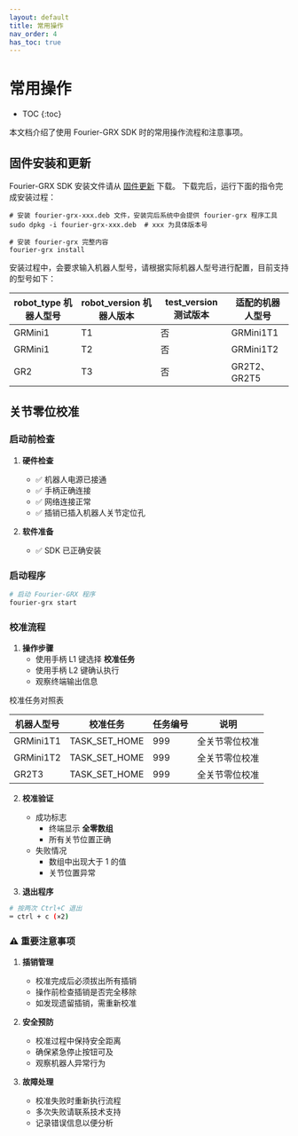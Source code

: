 ```yaml
---
layout: default
title: 常用操作
nav_order: 4
has_toc: true
---
```


# 常用操作

* TOC
{:toc}

本文档介绍了使用 Fourier-GRX SDK 时的常用操作流程和注意事项。

## 固件安装和更新

Fourier-GRX SDK 安装文件请从 [固件更新](/docs/update.md) 下载。
下载完后，运行下面的指令完成安装过程：

```
# 安装 fourier-grx-xxx.deb 文件，安装完后系统中会提供 fourier-grx 程序工具
sudo dpkg -i fourier-grx-xxx.deb  # xxx 为具体版本号

# 安装 fourier-grx 完整内容
fourier-grx install
```

安装过程中，会要求输入机器人型号，请根据实际机器人型号进行配置，目前支持的型号如下：

| robot_type 机器人型号 | robot_version 机器人版本 | test_version 测试版本 | 适配的机器人型号    |
|------------------|---------------------|-------------------|-------------|
| GRMini1          | T1                  | 否                 | GRMini1T1   |
| GRMini1          | T2                  | 否                 | GRMini1T2   |
| GR2              | T3                  | 否                 | GR2T2、GR2T5 |

## 关节零位校准

### 启动前检查

1. **硬件检查**
    - ✅ 机器人电源已接通
    - ✅ 手柄正确连接
    - ✅ 网络连接正常
    - ✅ 插销已插入机器人关节定位孔

2. **软件准备**
    - ✅ SDK 已正确安装

### 启动程序

```bash
# 启动 Fourier-GRX 程序
fourier-grx start
```

### 校准流程

1. **操作步骤**
    - 使用手柄 L1 键选择 **校准任务**
    - 使用手柄 L2 键确认执行
    - 观察终端输出信息

校准任务对照表

| 机器人型号     | 校准任务          | 任务编号 | 说明      |
|-----------|---------------|------|---------|
| GRMini1T1 | TASK_SET_HOME | 999  | 全关节零位校准 |
| GRMini1T2 | TASK_SET_HOME | 999  | 全关节零位校准 |
| GR2T3     | TASK_SET_HOME | 999  | 全关节零位校准 |

2. **校准验证**
    - 成功标志
        - 终端显示 **全零数组**
        - 所有关节位置正确
    - 失败情况
        - 数组中出现大于 1 的值
        - 关节位置异常

3. **退出程序**

```bash
# 按两次 Ctrl+C 退出
⌨️ ctrl + c (×2)
```

### ⚠️ 重要注意事项

1. **插销管理**
    - 校准完成后必须拔出所有插销
    - 操作前检查插销是否完全移除
    - 如发现遗留插销，需重新校准

2. **安全预防**
    - 校准过程中保持安全距离
    - 确保紧急停止按钮可及
    - 观察机器人异常行为

3. **故障处理**
    - 校准失败时重新执行流程
    - 多次失败请联系技术支持
    - 记录错误信息以便分析

